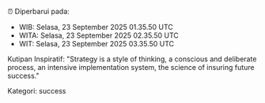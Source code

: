 ⏰ Diperbarui pada:
- WIB: Selasa, 23 September 2025 01.35.50 UTC
- WITA: Selasa, 23 September 2025 02.35.50 UTC
- WIT: Selasa, 23 September 2025 03.35.50 UTC

Kutipan Inspiratif:
"Strategy is a style of thinking, a conscious and deliberate process, an intensive implementation system, the science of insuring future success."


Kategori: success

